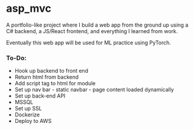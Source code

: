 # asp_mvc

A portfolio-like project where I build a web app from the ground up using a C# backend, a JS/React frontend, and everything I learned from work.

Eventually this web app will be used for ML practice using PyTorch.

### **To-Do**:

* Hook up backend to front end
 * Return html from backend 
 * Add script tag to html for module
 * Set up nav bar - static navbar - page content loaded dynamically
* Set up back-end API
* MSSQL
* Set up SSL
* Dockerize
* Deploy to AWS
